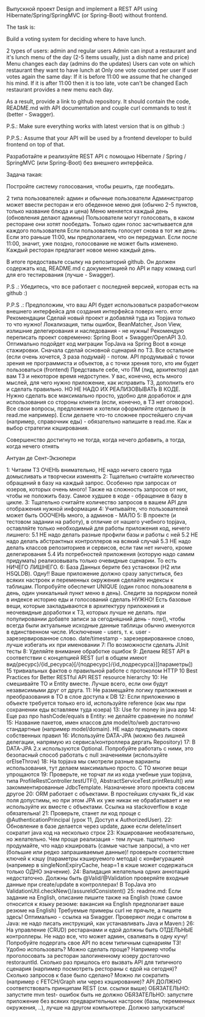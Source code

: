Выпускной проект
Design and implement a REST API using Hibernate/Spring/SpringMVC (or Spring-Boot) without frontend.

The task is:

Build a voting system for deciding where to have lunch.

2 types of users: admin and regular users
Admin can input a restaurant and it's lunch menu of the day (2-5 items usually, just a dish name and price)
Menu changes each day (admins do the updates)
Users can vote on which restaurant they want to have lunch at
Only one vote counted per user
If user votes again the same day:
If it is before 11:00 we assume that he changed his mind.
If it is after 11:00 then it is too late, vote can't be changed
Each restaurant provides a new menu each day.

As a result, provide a link to github repository. It should contain the code, README.md with API documentation and couple curl commands to test it (better - Swagger).

P.S.: Make sure everything works with latest version that is on github :)

P.P.S.: Assume that your API will be used by a frontend developer to build frontend on top of that.

Разработайте и реализуйте REST API с помощью Hibernate / Spring / SpringMVC (или Spring-Boot) без внешнего интерфейса.

Задача такая:

Постройте систему голосования, чтобы решить, где пообедать.

2 типа пользователей: админ и обычные пользователи
Администратор может ввести ресторан и его обеденное меню дня (обычно 2-5 пунктов, только название блюда и цена)
Меню меняется каждый день (обновления делают админы)
Пользователи могут голосовать, в каком ресторане они хотят пообедать.
Только один голос засчитывается для каждого пользователя
Если пользователь голосует снова в тот же день:
Если это раньше 11:00, мы предполагаем, что он передумал.
Если после 11:00, значит, уже поздно, голосование не может быть изменено.
Каждый ресторан предлагает новое меню каждый день.

В итоге предоставьте ссылку на репозиторий github. Он должен содержать код, README.md с документацией по API и пару команд curl для его тестирования (лучше - Swagger).

P.S .: Убедитесь, что все работает с последней версией, которая есть на github :)

P.P.S .: Предположим, что ваш API будет использоваться разработчиком внешнего интерфейса для создания интерфейса поверх него.
error Рекомендации
Сделай новый проект и добавляй туда из Topjava только то что нужно! Локализация, типы ошибок, BeanMatcher, Json View, излишние делегирования и наследования - не нужны!
Рекомендую переписать проект современно: Spring Boot + Swagger/OpenAPI 3.0. Оптимально подойдет код миграции TopJava на Spring Boot в конце стажировки.
Сначала сделай основной сценарий по ТЗ. Все остальное (если очень хочется, 3 раза подумай) - потом.
API продумывай с точки зрения не программиста и объектов, а с точки зрения того, кто им будет пользоваться (frontend)
Представьте себе, что ПМ (лид, архитектор) дал вам ТЗ и некоторое время недоступен. У вас, конечно, есть много мыслей, для чего нужно приложение, как исправить ТЗ, дополнить его и сделать правильно. НО НЕ НАДО ИХ РЕАЛИЗОВЫВАТЬ В КОДЕ. Нужно сделать все максимально просто, удобно для доработок и для использования со стороны клиента (если, конечно, в ТЗ нет оговорок). Все свои вопросы, предложения и хотелки оформляйте отдельно (в read.me например). Если делаете что-то сложнее простейшего случая (например, справочник еды) - обязательно напишите в read.me. Как и выбор стратегии кэширования.

Совершенство достигнуто не тогда, когда нечего добавить, а тогда, когда нечего отнять

Антуан де Сент-Экзюпери

1: Читаем ТЗ ОЧЕНЬ внимательно, НЕ надо ничего своего туда домысливать и творчески изменять
2: Тщательно считайте количество обращений в базу на каждый запрос. Особенно при запросах от юзеров,
которых очень много!
Также на сложность запросов от них, чтобы не положить базу. Самое худшее в коде - обращение в базу в цикле.
3: Тщательно считайте количество запросов в вашем API для отображения нужной информации
4: Учитывайте, что пользователей может быть ОООЧЕНЬ много, а админов - МАЛО
5: В проекте (и тестовом задании на работу), в отличие от нашего учебного topjava,
оставляйте только необходимый для работы приложения код, ничего лишнего:
5.1 НЕ надо делать разные профили базы и работы с ней
5.2 НЕ надо делать абстрактных контроллеров на всякий случай
5.3 НЕ надо делать классов репозиториев и сервисов, если там нет ничего, кроме делегирования
5.4 Из потребностей приложения (которую надо самим придумать) реализовывать только очевидные сценарии.
То есть НИЧЕГО ЛИШНЕГО.
6: База Данных
берите без установки (H2 или HSQLDB). Одну!! Ваше приложение должно сразу запуститься,
без всяких настроек и переменных окружения
сделайте индексы к таблицам. Попробуйте обеспечит UNIQUE (один голос пользователя в день,
один уникальный пункт меню в день). Следите за порядком полей в индексе
историю еды и голосований сделать НУЖНО! Есть базовые вещи,
которые закладываются в архитектуру приложения и неочевидные доработки к ТЗ, которых лучше не делать.
при популировании добавте записи за сегодняшний день - now(), чтобы всегда были актуальные исходные данные
таблицы обычно именуются в единственном числе. Исключение - users, т. к. user - зарезервированное слово.
date/timestamp - зарезервированное слово, лучше избегать их при именовании
7: По возможности сделать JUnit тесты
8: Уделяйте внимание обработке ошибок
9: Делаем REST API в соответствии с концепцией REST
(url в общем имеют вид{ресурс}/{id_ресурсa}[/{подресурс}/{id_подресурсa}][параметры])
15 тривиальных фактов о правильной работе с протоколом HTTP
10 Best Practices for Better RESTful API
REST resource hierarchy
10: Не смешивайте TO и Entity вместе. Лучше всего, если они будут независимыми друг от друга.
11: Не размещайте логику приложения и преобразования в TO в слое доступа к DB
12: Если приложению в объекте требуется только его id, используйте reference (как мы при сохранении еды вставляем туда юзера)
13: Use for money in java app
14: Еще раз про hashCode/equals в Entity: не делайте сравнение по полям!
15: Название пакетов, имен классов для model/to/web достаточно стандартные (например model/domain).
НЕ надо придумывать своих собственных правил
16: Используйте DATA-JPA (можно без лишней делегации, напрямую из сервиса/контроллера дергать Repository)
17: В DATA-JPA 2.x используются Optional.
Попробуйте работать с ними, это безопасный способ работать с null значениями (используйте orElseThrow)
18: На topjava мы смотрели разные варианты использования, тут делаем максимально просто. С TO многие вещи упрощаются
19: Проверьте, не торчат ли из кода учебные уши topjava,
типа ProfileRestController.testUTF(), AbstractServiceTest.printResult() или закомментированные JdbcTemplate.
Назначение этого проекта совсем другое
20: ORM работает с объектами. В простейших случаях fk_id как поля допустимы,
но при этом JPA их уже никак не обрабатывает и не используйте их вместе с объектами.
Ссылка на stackoverflow в коде обязательна!
21: Проверьте, станет ли код проще с @AuthenticationPrincipal (урок 11, Доступ к AuthorizedUser).
22: Обновление в базе делается через update, даже если delete/insert сократит java код на несколько строк
23: Кэширование
необязательно, но желательно. Чем проще реализация - тем лучше.
тщательно продумайте, что надо кэшировать (самые частые запросы), а что нет (большие или редко запрашиваемые данные)!
проверьте соответствие ключей к кэшу (параметры кэшируемого метода) с конфигурацией (например в singleNonExpiryCache,
heap=1 в кэше может содержаться только ОДНО значение).
24: Валидация
желательна
одних аннотаций недостаточно. Должны быть @Valid/@Validation
проверяйте входные данные при create/update в контроллерах! В TopJava это ValidationUtil.checkNew()/assureIdConsistent()
25: readme.md:
Если задание на English, описание пишите также на English (тоже самое относится к языку резюме: вакансия на English предполагает ваше резюме на English)
Требуемые примеры curl не прячьте, а пишите здесь! Оптимально - ссылка на Swagger.
Проверяют люди с опытом в Java: не надо писать инструкций, как устанавливать Java и Maven:)
26: На управление (CRUD) рестаранами и едой должны быть ОТДЕЛЬНЫЕ контроллеры. Не надо все, что может админ, сваливать в одну кучу!
Попробуйте подергать свое API по всем типичным сценариям ТЗ!
Удобно использовать? Можно сделать проще? Например чтобы проголосовать за ресторан залогиненному юзеру достаточно restorauntId.
Сколько раз пришлось его вызвать API для типичного сценария (нарпимер посмотреть рестораны с едой на сегодня)?
Сколько запросов к базе было сделано? Можно ли сократить (например с FETCH/Graph или через кэширование)?
API ДОЛЖНО соответствовать принципам REST (см. ссылки выше)
ОБЯЗАТЕЛЬНО: запустите mvn test- ошибок быть не должно
ОБЯЗАТЕЛЬНО: запустите приложение без всяких предварительных настроек (базы, переменных окружения, ..), лучше на другом компьютере. Должно запускаться!